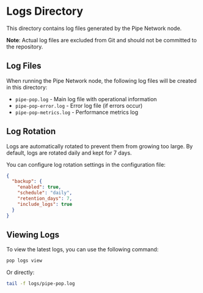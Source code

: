 # Logs Directory

This directory contains log files generated by the Pipe Network node.

**Note**: Actual log files are excluded from Git and should not be committed to the repository.

## Log Files

When running the Pipe Network node, the following log files will be created in this directory:

- `pipe-pop.log` - Main log file with operational information
- `pipe-pop-error.log` - Error log file (if errors occur)
- `pipe-pop-metrics.log` - Performance metrics log

## Log Rotation

Logs are automatically rotated to prevent them from growing too large. By default, logs are rotated daily and kept for 7 days.

You can configure log rotation settings in the configuration file:

```json
{
  "backup": {
    "enabled": true,
    "schedule": "daily",
    "retention_days": 7,
    "include_logs": true
  }
}
```

## Viewing Logs

To view the latest logs, you can use the following command:

```bash
pop logs view
```

Or directly:

```bash
tail -f logs/pipe-pop.log
```
